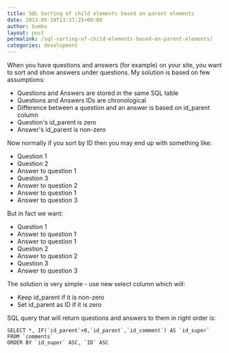 ```yaml
---
title: SQL Sorting of child elements based on parent elements
date: 2013-05-10T13:37:25+00:00
author: bumbu
layout: post
permalink: /sql-sorting-of-child-elements-based-on-parent-elements/
categories: development
---
```

When you have questions and answers (for example) on your site, you want to sort and show answers under questions. My solution is based on few assumptions:
<ul>
	<li><span style="line-height: 13px;">Questions and Answers are stored in the same SQL table</span></li>
	<li>Questions and Answers IDs are chronological</li>
	<li>Difference between a question and an answer is based on id_parent column</li>
	<li>Question's id_parent is zero</li>
	<li>Answer's id_parent is non-zero</li>
</ul>
Now normally if you sort by ID then you may end up with something like:
<ul>
	<li><span style="line-height: 13px;">Question 1</span></li>
	<li>Question 2</li>
	<li>Answer to question 1</li>
	<li>Question 3</li>
	<li>Answer to question 2</li>
	<li>Answer to question 1</li>
	<li>Answer to question 3</li>
</ul>
But in fact we want:
<ul>
	<li>Question 1</li>
	<li>Answer to question 1</li>
	<li>Answer to question 1</li>
	<li>Question 2</li>
	<li>Answer to question 2</li>
	<li>Question 3</li>
	<li>Answer to question 3</li>
</ul>
The solution is very simple - use new select column which will:
<ul>
	<li><span style="line-height: 13px;">Keep id_parent if it is non-zero</span></li>
	<li>Set id_parent as ID if it is zero</li>
</ul>
SQL query that will return questions and answers to them in right order is:
<pre class="language-sql"><code>SELECT *, IF(`id_parent`&gt;0,`id_parent`,`id_comment`) AS `id_super`
FROM `comments`
ORDER BY `id_super` ASC, `ID` ASC</code></pre>
